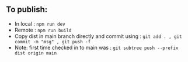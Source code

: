 ## To publish: 

- In local : `npm run dev`
- Remote : `npm run build`
- Copy dist in main branch directly and commit using : `git add . , git commit -m "msg" , git push -f`
- Note: first time checked in to main was : `git subtree push --prefix dist origin main`


